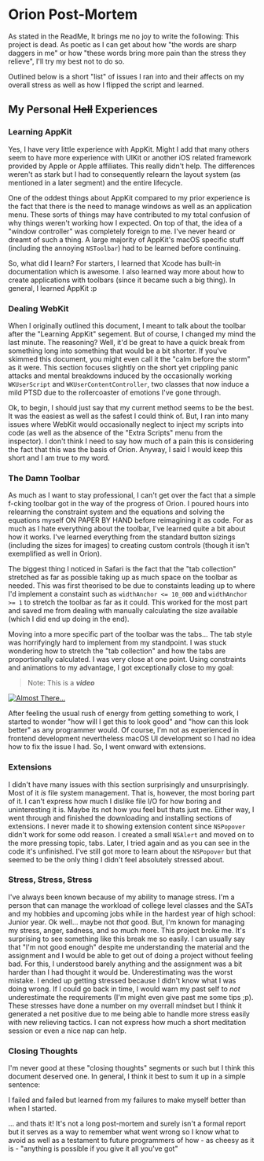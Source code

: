 # Orion Post-Mortem

As stated in the ReadMe, It brings me no joy to write the following: This project is dead. As poetic as I can get about how "the words are sharp daggers in me" or how "these words bring more pain than the stress they relieve", I'll try my best not to do so.

Outlined below is a short "list" of issues I ran into and their affects on my overall stress as well as how I flipped the script and learned.

## My Personal ~~Hell~~ Experiences

### Learning AppKit

Yes, I have very little experience with AppKit. Might I add that many others seem to have more experience with UIKit or another iOS related framework provided by Apple or Apple affiliates. This really didn't help. The differences weren't as stark but I had to consequently relearn the layout system (as mentioned in a later segment) and the entire lifecycle.

One of the oddest things about AppKit compared to my prior experience is the fact that there is the need to manage windows as well as an application menu. These sorts of things may have contributed to my total confusion of why things weren't working how I expected. On top of that, the idea of a "window controller" was completely foreign to me. I've never heard or dreamt of such a thing. A large majority of AppKit's macOS specific stuff (including the annoying `NSToolbar`) had to be learned before continuing.

So, what did I learn? For starters, I learned that Xcode has built-in documentation which is awesome. I also learned way more about how to create applications with toolbars (since it became such a big thing). In general, I learned AppKit :p

### Dealing WebKit

When I originally outlined this document, I meant to talk about the toolbar after the "Learning AppKit" segement. But of course, I changed my mind the last minute. The reasoning? Well, it'd be great to have a quick break from something long into something that would be a bit shorter. If you've skimmed this document, you might even call it the "calm before the storm" as it were. This section focuses slightly on the short yet crippling panic attacks and mental breakdowns induced by the occasionally working `WKUserScript` and `WKUserContentController`, two classes that now induce a mild PTSD due to the rollercoaster of emotions I've gone through.

Ok, to begin, I should just say that my current method seems to be the best. It was the easiest as well as the safest I could think of. But, I ran into many issues where WebKit would occasionally neglect to inject my scripts into code (as well as the absence of the "Extra Scripts" menu from the inspector). I don't think I need to say how much of a pain this is considering the fact that this was the basis of Orion. Anyway, I said I would keep this short and I am true to my word.

### The Damn Toolbar

As much as I want to stay professional, I can't get over the fact that a simple f-cking toolbar got in the way of the progress of Orion. I poured hours into relearning the constraint system and the equations and solving the equations myself ON PAPER BY HAND before reimagining it as code. For as much as I hate everything about the toolbar, I've learned quite a bit about how it works. I've learned everything from the standard button sizings (including the sizes for images) to creating custom controls (though it isn't exemplified as well in Orion).

The biggest thing I noticed in Safari is the fact that the "tab collection" stretched as far as possible taking up as much space on the toolbar as needed. This was first theorised to be due to constaints leading up to where I'd implement a constaint such as `widthAnchor <= 10_000` and `widthAnchor >= 1` to stretch the toolbar as far as it could. This worked for the most part and saved me from dealing with manually calculating the size available (which I did end up doing in the end).

Moving into a more specific part of the toolbar was the tabs... The tab style was horrifyingly hard to implement from my standpoint. I was stuck wondering how to stretch the "tab collection" and how the tabs are proportionally calculated. I was very close at one point. Using constraints and animations to my advantage, I got exceptionally close to my goal:

> Note: This is a ***video***

[![Almost There...](https://i3.ytimg.com/vi/9RcvUaBPO5o/default.jpg)](https://www.youtube.com/watch?v=9RcvUaBPO5o)

After feeling the usual rush of energy from getting something to work, I started to wonder "how will I get this to look good" and "how can this look better" as any programmer would. Of course, I'm not as experienced in frontend development nevertheless macOS UI development so I had no idea how to fix the issue I had. So, I went onward with extensions.

### Extensions

I didn't have many issues with this section surprisingly and unsurprisingly. Most of it *is* file system management. That is, however, the most boring part of it. I can't express how much I dislike file I/O for how boring and uninteresting it is. Maybe its not how you feel but thats just me. Either way, I went through and finished the downloading and installing sections of extensions. I never made it to showing extension content since `NSPopover` didn't work for some odd reason. I created a small `NSAlert` and moved on to the more pressing topic, tabs. Later, I tried again and as you can see in the code it's unfinished. I've still got more to learn about the `NSPopover` but that seemed to be the only thing I didn't feel absolutely stressed about.

### Stress, Stress, Stress

I've always been known because of my ability to manage stress. I'm a person that can manage the workload of college level classes and the SATs and my hobbies and upcoming jobs while in the hardest year of high school: Junior year. Ok well... maybe not *that* good. But, I'm known for managing my stress, anger, sadness, and so much more. This project broke me. It's surprising to see something like this break me so easily. I can usually say that "I'm not good enough" despite me understanding the material and the assignment and I would be able to get out of doing a project without feeling bad. For this, I understood barely anything and the assignment was a bit harder than I had thought it would be. Underestimating was the worst mistake. I ended up getting stressed because I didn't know what I was doing wrong. If I could go back in time, I would warn my past self to *not* underestimate the requirements (I'm might even give past me some tips ;p). These stresses have done a number on my overrall mindset but I think it generated a net positive due to me being able to handle more stress easily with new relieving tactics. I can not express how much a short meditation session or even a nice nap can help.

### Closing Thoughts

I'm never good at these "closing thoughts" segments or such but I think this document deserved one. In general, I think it best to sum it up in a simple sentence:

I failed and failed but learned from my failures to make myself better than when I started.

... and thats it! It's not a long post-mortem and surely isn't a formal report but it serves as a way to remember what went wrong so I know what to avoid as well as a testament to future programmers of how - as cheesy as it is - "anything is possible if you give it all you've got"
